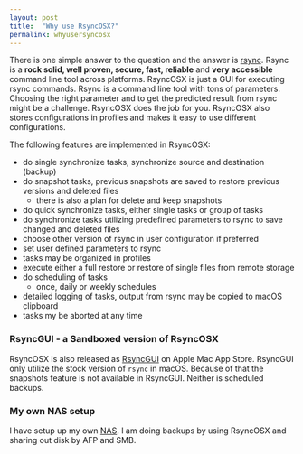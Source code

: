 ```yaml
---
layout: post
title:  "Why use RsyncOSX?"
permalink: whyusersyncosx
---
```

There is one simple answer to the question and the answer is [rsync](https://en.wikipedia.org/wiki/Rsync). Rsync is a **rock solid, well proven, secure, fast, reliable** and **very accessible** command line tool across platforms. RsyncOSX is just a GUI for executing rsync commands. Rsync is a command line tool with tons of parameters. Choosing the right parameter and to get the predicted result from rsync might be a challenge. RsyncOSX does the job for you. RsyncOSX also stores configurations in profiles and makes it easy to use different configurations.

The following features are implemented in RsyncOSX:

- do single synchronize tasks, synchronize source and destination (backup)
- do snapshot tasks, previous snapshots are saved to restore previous versions and deleted files
  - there is also a plan for delete and keep snapshots
- do quick synchronize tasks, either single tasks or group of tasks
- do synchronize tasks utilizing predefined parameters to rsync to save changed and deleted files
- choose other version of rsync in user configuration if preferred
- set user defined parameters to rsync
- tasks may be organized in profiles
- execute either a full restore or restore of single files from remote storage
- do scheduling of tasks
  - once, daily or weekly schedules
- detailed logging of tasks, output from rsync may be copied to macOS clipboard
- tasks my be aborted at any time

### RsyncGUI - a Sandboxed version of RsyncOSX

RsyncOSX is also released as [RsyncGUI](https://itunes.apple.com/us/app/rsyncgui/id1449707783?l=nb&ls=1&mt=12) on Apple Mac App Store. RsyncGUI only utilize the stock version of `rsync` in macOS. Because of that the snapshots feature is not available in RsyncGUI. Neither is scheduled backups.

### My own NAS setup

I have setup up my own [NAS](/diynas). I am doing backups by using RsyncOSX and sharing out disk by AFP and SMB.
